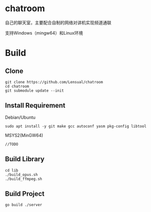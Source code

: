 # chatroom

自己的聊天室，主要配合自制的网络对讲机实现频道通联

支持Windows（mingw64）和Linux环境

# Build

## Clone

```
git clone https://github.com/Lensual/chatroom
cd chatroom 
git submodule update --init
```

## Install Requirement

Debian/Ubuntu

```
sudo apt install -y git make gcc autoconf yasm pkg-config libtool
```

MSYS2(MinGW64)

```
//TODO
```

## Build Library

```
cd lib
./build_opus.sh
./build_ffmpeg.sh
```

## Build Project

```
go build ./server
```